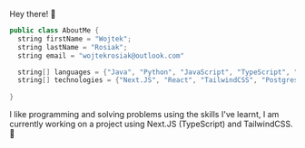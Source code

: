 Hey there! 👋

```java
public class AboutMe {
  string firstName = "Wojtek";
  string lastName = "Rosiak";
  string email = "wojtekrosiak@outlook.com"

  string[] languages = {"Java", "Python", "JavaScript", "TypeScript", "C", "SQL", "Prolog", "HTML", "CSS"};
  string[] technologies = {"Next.JS", "React", "TailwindCSS", "Postgres", "SpringBoot", "Maven"};
  
}
```

I like programming and solving problems using the skills I've learnt, I am currently working on a project using Next.JS (TypeScript) and TailwindCSS. 🌱
